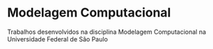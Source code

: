 # Modelagem Computacional
Trabalhos desenvolvidos na disciplina Modelagem Computacional na Universidade Federal de São Paulo
